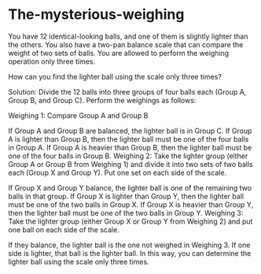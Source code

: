 # The-mysterious-weighing
You have 12 identical-looking balls, and one of them is slightly lighter than the others. You also have a two-pan balance scale that can compare the weight of two sets of balls. You are allowed to perform the weighing operation only three times.

How can you find the lighter ball using the scale only three times?

Solution:
Divide the 12 balls into three groups of four balls each (Group A, Group B, and Group C). Perform the weighings as follows:

Weighing 1: Compare Group A and Group B

If Group A and Group B are balanced, the lighter ball is in Group C.
If Group A is lighter than Group B, then the lighter ball must be one of the four balls in Group A.
If Group A is heavier than Group B, then the lighter ball must be one of the four balls in Group B.
Weighing 2: Take the lighter group (either Group A or Group B from Weighing 1) and divide it into two sets of two balls each (Group X and Group Y). Put one set on each side of the scale.

If Group X and Group Y balance, the lighter ball is one of the remaining two balls in that group.
If Group X is lighter than Group Y, then the lighter ball must be one of the two balls in Group X.
If Group X is heavier than Group Y, then the lighter ball must be one of the two balls in Group Y.
Weighing 3: Take the lighter group (either Group X or Group Y from Weighing 2) and put one ball on each side of the scale.

If they balance, the lighter ball is the one not weighed in Weighing 3.
If one side is lighter, that ball is the lighter ball.
In this way, you can determine the lighter ball using the scale only three times.
